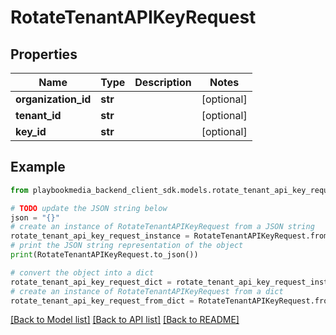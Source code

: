 # RotateTenantAPIKeyRequest


## Properties

Name | Type | Description | Notes
------------ | ------------- | ------------- | -------------
**organization_id** | **str** |  | [optional] 
**tenant_id** | **str** |  | [optional] 
**key_id** | **str** |  | [optional] 

## Example

```python
from playbookmedia_backend_client_sdk.models.rotate_tenant_api_key_request import RotateTenantAPIKeyRequest

# TODO update the JSON string below
json = "{}"
# create an instance of RotateTenantAPIKeyRequest from a JSON string
rotate_tenant_api_key_request_instance = RotateTenantAPIKeyRequest.from_json(json)
# print the JSON string representation of the object
print(RotateTenantAPIKeyRequest.to_json())

# convert the object into a dict
rotate_tenant_api_key_request_dict = rotate_tenant_api_key_request_instance.to_dict()
# create an instance of RotateTenantAPIKeyRequest from a dict
rotate_tenant_api_key_request_from_dict = RotateTenantAPIKeyRequest.from_dict(rotate_tenant_api_key_request_dict)
```
[[Back to Model list]](../README.md#documentation-for-models) [[Back to API list]](../README.md#documentation-for-api-endpoints) [[Back to README]](../README.md)


